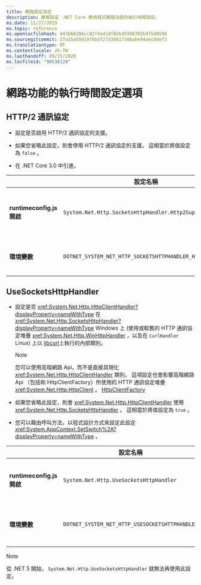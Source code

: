 ```yaml
---
title: 網路設定設定
description: 瞭解設定 .NET Core 應用程式網路功能的執行時間設定。
ms.date: 11/27/2019
ms.topic: reference
ms.openlocfilehash: d43b68206cc82f4a41df02bd5998702b4f5d0590
ms.sourcegitcommit: 27a15a55019f6b5f2733961738babe94aec0def3
ms.translationtype: MT
ms.contentlocale: zh-TW
ms.lasthandoff: 09/15/2020
ms.locfileid: "90538129"
---
```

# <a name="run-time-configuration-options-for-networking"></a>網路功能的執行時間設定選項

## <a name="http2-protocol"></a>HTTP/2 通訊協定

- 設定是否啟用 HTTP/2 通訊協定的支援。

- 如果您省略此設定，則會停用 HTTP/2 通訊協定的支援。 這相當於將值設定為 `false` 。

- 在 .NET Core 3.0 中引進。

| | 設定名稱 | 值 |
| - | - | - |
| **runtimeconfig.js開啟** | `System.Net.Http.SocketsHttpHandler.Http2Support` | `false` -已停用<br/>`true` -已啟用 |
| **環境變數** | `DOTNET_SYSTEM_NET_HTTP_SOCKETSHTTPHANDLER_HTTP2SUPPORT` | `0` -已停用<br/>`1` -已啟用 |

## <a name="usesocketshttphandler"></a>UseSocketsHttpHandler

- 設定是否 <xref:System.Net.Http.HttpClientHandler?displayProperty=nameWithType> 在 <xref:System.Net.Http.SocketsHttpHandler?displayProperty=nameWithType> Windows 上 (使用或較舊的 HTTP 通訊協定堆疊 <xref:System.Net.Http.WinHttpHandler> ，以及在 `CurlHandler` Linux) 上以 [libcurl](https://curl.haxx.se/libcurl/)上執行的內部類別。

  > [!NOTE]
  > 您可以使用高階網路 Api，而不是直接具現化 <xref:System.Net.Http.HttpClientHandler> 類別。 這項設定也會影響高階網路 Api （包括和 HttpClientFactory）所使用的 HTTP 通訊協定堆疊 <xref:System.Net.Http.HttpClient> 。 [HttpClientFactory](/previous-versions/aspnet/hh995280(v=vs.118))

- 如果您省略此設定，則會 <xref:System.Net.Http.HttpClientHandler> 使用 <xref:System.Net.Http.SocketsHttpHandler> 。 這相當於將值設定為 `true` 。

- 您可以藉由呼叫方法，以程式設計方式來設定此設定 <xref:System.AppContext.SetSwitch%2A?displayProperty=nameWithType> 。

| | 設定名稱 | 值 |
| - | - | - |
| **runtimeconfig.js開啟** | `System.Net.Http.UseSocketsHttpHandler` | `true` -可讓您使用 <xref:System.Net.Http.SocketsHttpHandler><br/>`false`-可讓您在 <xref:System.Net.Http.WinHttpHandler> Windows 上使用或在 Linux 上使用[libcurl](https://curl.haxx.se/libcurl/) |
| **環境變數** | `DOTNET_SYSTEM_NET_HTTP_USESOCKETSHTTPHANDLER` | `1` -可讓您使用 <xref:System.Net.Http.SocketsHttpHandler><br/>`0`-可讓您在 <xref:System.Net.Http.WinHttpHandler> Windows 上使用或在 Linux 上使用[libcurl](https://curl.haxx.se/libcurl/) |

> [!NOTE]
> 從 .NET 5 開始， `System.Net.Http.UseSocketsHttpHandler` 就無法再使用此設定。
